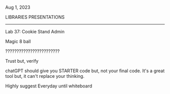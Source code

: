 Aug 1, 2023

LIBRARIES PRESENTATIONS

______________________________________________________________

Lab 37: Cookie Stand Admin

Magic 8 ball

????????????????????????

Trust but, verify

chatGPT should give you STARTER code but, not your final code.
It's a great tool but, it can't replace your thinking.




Highly suggest
Everyday until whiteboard
